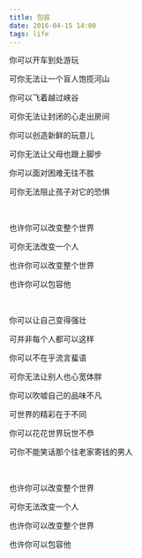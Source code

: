 ```yaml
---
title: 包容
date: 2016-04-15 14:00
tags: life
---
```


你可以开车到处游玩

可你无法让一个盲人饱揽河山

你可以飞着越过峡谷

可你无法让封闭的心走出房间

你可以创造新鲜的玩意儿

可你无法让父母也跟上脚步

你可以面对困难无往不胜

可你无法阻止孩子对它的恐惧

<br/>

也许你可以改变整个世界

可你无法改变一个人

也许你可以改变整个世界

也许你可以包容他

<br/>

你可以让自己变得强壮

可并非每个人都可以这样

你可以不在乎流言蜚语

可你无法让别人也心宽体胖

你可以吹嘘自己的品味不凡

可世界的精彩在于不同

你可以花花世界玩世不恭

可你不能笑话那个往老家寄钱的男人

<br/>

也许你可以改变整个世界

可你无法改变一个人

也许你可以改变整个世界

也许你可以包容他